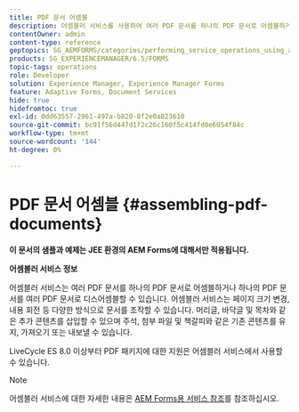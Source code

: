 ```yaml
---
title: PDF 문서 어셈블
description: 어셈블러 서비스를 사용하여 여러 PDF 문서를 하나의 PDF 문서로 어셈블하거나 하나의 PDF 문서를 여러 PDF 문서로 디스어셈블할 수 있습니다.
contentOwner: admin
content-type: reference
geptopics: SG_AEMFORMS/categories/performing_service_operations_using_apis
products: SG_EXPERIENCEMANAGER/6.5/FORMS
topic-tags: operations
role: Developer
solution: Experience Manager, Experience Manager Forms
feature: Adaptive Forms, Document Services
hide: true
hidefromtoc: true
exl-id: 0dd63557-2961-497a-b820-8f2e0a823610
source-git-commit: bc91f56d447d1f2c26c160f5c414fd0e6054f84c
workflow-type: tm+mt
source-wordcount: '144'
ht-degree: 0%

---
```


# PDF 문서 어셈블 {#assembling-pdf-documents}

**이 문서의 샘플과 예제는 JEE 환경의 AEM Forms에 대해서만 적용됩니다.**

**어셈블러 서비스 정보**

어셈블러 서비스는 여러 PDF 문서를 하나의 PDF 문서로 어셈블하거나 하나의 PDF 문서를 여러 PDF 문서로 디스어셈블할 수 있습니다. 어셈블러 서비스는 페이지 크기 변경, 내용 회전 등 다양한 방식으로 문서를 조작할 수 있습니다. 머리글, 바닥글 및 목차와 같은 추가 콘텐츠를 삽입할 수 있으며 주석, 첨부 파일 및 책갈피와 같은 기존 콘텐츠를 유지, 가져오기 또는 내보낼 수 있습니다.

LiveCycle ES 8.0 이상부터 PDF 패키지에 대한 지원은 어셈블러 서비스에서 사용할 수 있습니다.

>[!NOTE]
>
>어셈블러 서비스에 대한 자세한 내용은 [AEM Forms용 서비스 참조](https://www.adobe.com/go/learn_aemforms_services_63)를 참조하십시오.
